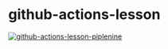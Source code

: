 # github-actions-lesson

[![github-actions-lesson-piplenine](https://github.com/demodynamics/github-actions-lesson/actions/workflows/github-actions-lesson.yml/badge.svg)](https://github.com/demodynamics/github-actions-lesson/actions/workflows/github-actions-lesson.yml)

